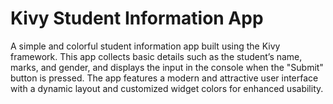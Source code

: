 # Kivy Student Information App
 A simple and colorful student information app built using the Kivy framework. This app collects basic details such as the student’s name, marks, and gender, and displays the input in the console when the "Submit" button is pressed. The app features a modern and attractive user interface with a dynamic layout and customized widget colors for enhanced usability.
